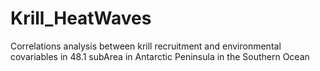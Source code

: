 # Krill_HeatWaves
Correlations analysis between krill recruitment and environmental covariables in 48.1 subArea in Antarctic Peninsula in the Southern Ocean
